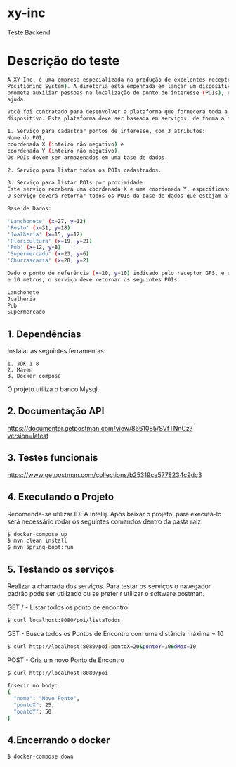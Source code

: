 # xy-inc
Teste Backend

# Descrição do teste 

```sh
A XY Inc. é uma empresa especializada na produção de excelentes receptores GPS (Global
Positioning System). A diretoria está empenhada em lançar um dispositivo inovador que
promete auxiliar pessoas na localização de ponto de interesse (POIs), e precisa muito de sua
ajuda.

Você foi contratado para desenvolver a plataforma que fornecerá toda a inteligência ao
dispositivo. Esta plataforma deve ser baseada em serviços, de forma a flexibilizar a integração.

1. Serviço para cadastrar pontos de interesse, com 3 atributos: 
Nome do POI, 
coordenada X (inteiro não negativo) e 
coordenada Y (inteiro não negativo).
Os POIs devem ser armazenados em uma base de dados.

2. Serviço para listar todos os POIs cadastrados.

3. Serviço para listar POIs por proximidade. 
Este serviço receberá uma coordenada X e uma coordenada Y, especificando um ponto de referência, em como uma distância máxima (d-max) em metros. 
O serviço deverá retornar todos os POIs da base de dados que estejam a uma distância menor ou igual a d-max a partir do ponto de referência. Exemplo:

Base de Dados:  

'Lanchonete' (x=27, y=12)
'Posto' (x=31, y=18)
'Joalheria' (x=15, y=12)
'Floricultura' (x=19, y=21)
'Pub' (x=12, y=8)
'Supermercado' (x=23, y=6)
'Churrascaria' (x=28, y=2)

Dado o ponto de referência (x=20, y=10) indicado pelo receptor GPS, e uma distância máxima d
e 10 metros, o serviço deve retornar os seguintes POIs:

Lanchonete
Joalheria
Pub
Supermercado
```
 
## 1. Dependências

Instalar as seguintes ferramentas:

    1. JDK 1.8
    2. Maven
    3. Docker compose
    
O projeto utiliza o banco Mysql.

## 2. Documentação API
https://documenter.getpostman.com/view/8661085/SVfTNnCz?version=latest

## 3. Testes funcionais
https://www.getpostman.com/collections/b25319ca5778234c9dc3
 
## 4. Executando o Projeto
Recomenda-se utilizar IDEA Intellij.
Após baixar o projeto, para executá-lo será necessário rodar os seguintes comandos dentro da pasta raiz.

```sh
$ docker-compose up   
$ mvn clean install   
$ mvn spring-boot:run 
```
## 5. Testando os serviços
Realizar a chamada dos serviços. 
Para testar os serviços o navegador padrão pode ser utilizado ou se preferir utilizar o software postman.

GET / - Listar todos os ponto de encontro 
```sh
$ curl localhost:8080/poi/listaTodos
```

GET - Busca todos os Pontos de Encontro com uma distância máxima = 10
```sh
$ curl http://localhost:8080/poi?pontoX=20&pontoY=10&dMax=10
```

POST - Cria um novo Ponto de Encontro 
```sh
$ curl http://localhost:8080/poi

Inserir no body:
{  
  "nome": "Novo Ponto",
  "pontoX": 25, 
  "pontoY": 50
}

```

## 4.Encerrando o docker
```sh
$ docker-compose down

```
